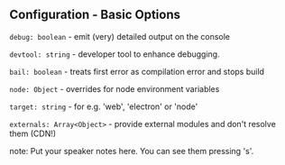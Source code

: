##  Configuration - Basic Options

`debug: boolean` - emit (very) detailed output on the console

`devtool: string` - developer tool to enhance debugging.

`bail: boolean` - treats first error as compilation error and stops build

`node: Object` - overrides for node environment variables

`target: string` - for e.g. 'web', 'electron' or 'node'

`externals: Array<Object>` - provide external modules and don't resolve them (CDN!)

note:
    Put your speaker notes here.
    You can see them pressing 's'.

